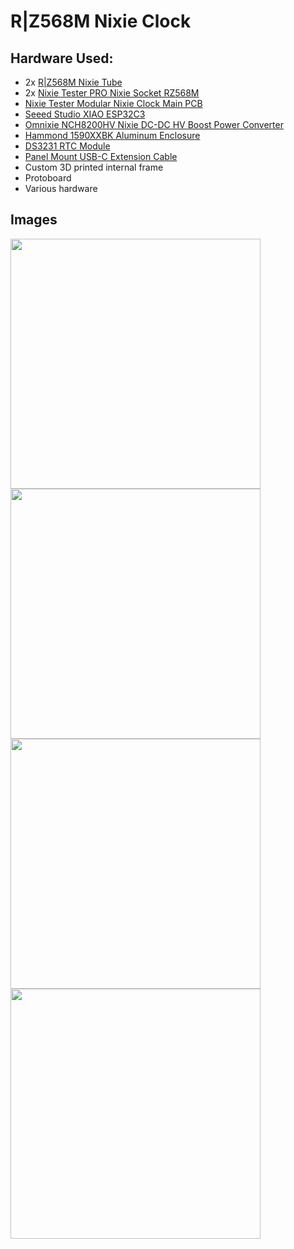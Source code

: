 # R|Z568M Nixie Clock

## Hardware Used:
- 2x [R|Z568M Nixie Tube](https://www.daliborfarny.com/)
- 2x [Nixie Tester PRO Nixie Socket RZ568M](https://nixietester.com/product/pro-nixie-socket-rz568m/)
- [Nixie Tester Modular Nixie Clock Main PCB](https://www.facebook.com/photo?fbid=545740624202507&set=pcb.545740940869142)
- [Seeed Studio XIAO ESP32C3](https://www.seeedstudio.com/Seeed-XIAO-ESP32C3-p-5431.html)
- [Omnixie NCH8200HV Nixie DC-DC HV Boost Power Converter](https://omnixie.com/products/nch8200hv-nixie-hv-power-module)
- [Hammond 1590XXBK Aluminum Enclosure](https://www.hammfg.com/part/1590XXBK)
- [DS3231 RTC Module](https://www.amazon.com/HiLetgo-DS3231-Precision-Arduino-Raspberry/dp/B01N1LZSK3)
- [Panel Mount USB-C Extension Cable](https://www.sparkfun.com/products/15455)
- Custom 3D printed internal frame
- Protoboard
- Various hardware

## Images


<img width="400" src="https://github.com/nonik0/RZ568M-Nixie-Clock/assets/17152317/3d646743-0399-4d44-af2b-266ac4c289f8">

<img width="400" src="https://github.com/nonik0/RZ568M-Nixie-Clock/assets/17152317/e431bf03-f557-4e1a-9b4d-5b139fd7782d">

<img width="400" src="https://github.com/nonik0/RZ568M-Nixie-Clock/assets/17152317/a9a81b81-01a3-4532-96f0-8d3979308288">

<img width="400" src="https://github.com/nonik0/RZ568M-Nixie-Clock/assets/17152317/2c8bd5a6-fe4c-4c41-a1b7-5ca85b7151d1">

